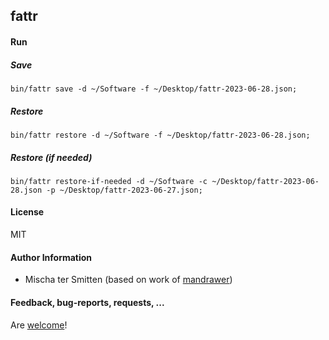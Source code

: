 ## fattr

#### Run

##### Save

```
bin/fattr save -d ~/Software -f ~/Desktop/fattr-2023-06-28.json;
```

##### Restore

```
bin/fattr restore -d ~/Software -f ~/Desktop/fattr-2023-06-28.json;
```

##### Restore (if needed)

```
bin/fattr restore-if-needed -d ~/Software -c ~/Desktop/fattr-2023-06-28.json -p ~/Desktop/fattr-2023-06-27.json;
```

#### License

MIT

#### Author Information

* Mischa ter Smitten (based on work of [mandrawer](https://github.com/robertknight/mandrawer/blob/master/save-file-attrs.py))

#### Feedback, bug-reports, requests, ...

Are [welcome](https://github.com/Oefenweb/fattr/issues)!
